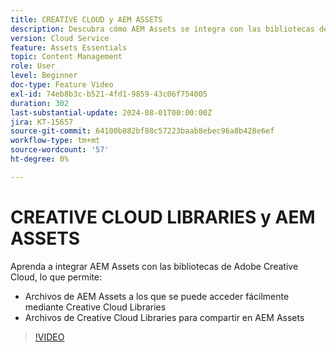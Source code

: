 ```yaml
---
title: CREATIVE CLOUD y AEM ASSETS
description: Descubra cómo AEM Assets se integra con las bibliotecas de Adobe Creative Cloud.
version: Cloud Service
feature: Assets Essentials
topic: Content Management
role: User
level: Beginner
doc-type: Feature Video
exl-id: 74eb8b3c-b521-4fd1-9859-43c06f754005
duration: 302
last-substantial-update: 2024-08-01T00:00:00Z
jira: KT-15657
source-git-commit: 64100b882bf88c57223baab8ebec96a8b428e6ef
workflow-type: tm+mt
source-wordcount: '57'
ht-degree: 0%

---
```



# CREATIVE CLOUD LIBRARIES y AEM ASSETS

Aprenda a integrar AEM Assets con las bibliotecas de Adobe Creative Cloud, lo que permite:

+ Archivos de AEM Assets a los que se puede acceder fácilmente mediante Creative Cloud Libraries
+ Archivos de Creative Cloud Libraries para compartir en AEM Assets

>[!VIDEO](https://video.tv.adobe.com/v/3432401?quality=12&learn=on)
